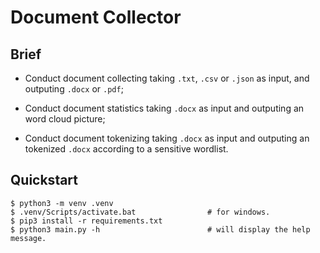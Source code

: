 # Document Collector

## Brief

- Conduct document collecting taking `.txt`, `.csv` or `.json` as input, and outputing `.docx` or `.pdf`;

- Conduct document statistics taking `.docx` as input and outputing an word cloud picture;

- Conduct document tokenizing taking `.docx` as input and outputing an tokenized `.docx` according to a sensitive wordlist.

## Quickstart 

```
$ python3 -m venv .venv
$ .venv/Scripts/activate.bat                # for windows.
$ pip3 install -r requirements.txt
$ python3 main.py -h                        # will display the help message.
```

